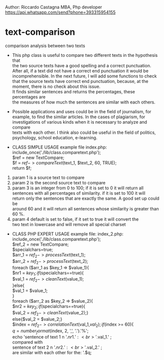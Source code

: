 Author: Riccardo Castagna MBA, Php developer https://api.whatsapp.com/send?phone=393315954155 
# text-comparison
comparison analysis between two texts

* This php class is useful to compare two different texts in the hypothesis that   
the two source texts have a good spelling and a correct punctuation. After all, if a text did not have 
a correct end punctuation it would be incomprehensible. In the next future, I will add some 
functions to check that the source texts have correct end punctuation, because, at the moment, 
there is no check about this issue.  
It finds similar sentences and returns the percentages, these percentages are   
the measures of how much the sentences are similar with each others.

* Possible applications and uses could be in the field of journalism, for      
example, to find the similar articles. In the cases of plagiarism, for       
investigations of various kinds when it is necessary to analyze and compare  
texts with each other. I think also could be useful in the field of politics, psychology, 
school education, e-learning.                                                        
 
* CLASS SIMPLE USAGE example file index.php:                                   
include_once('./lib/class.comparetext.php');                                 
$ref = new TextCompare;                                                      
$f = $ref->compareText($text_1, $text_2, 60, TRUE);                          
return $f;                                                                   
1) param 1 is a source text to compare                                       
2) param 2 is the second source text to compare                              
3) param 3 is an integer from 0 to 100; if it is set to 0 it will return all 
sentences with all percentages of similarity. if it is set to 100 it will    
return only the sentences that are exactly the same. A good set up could be  
around 60 and it will return all sentences whose similarity is greater than  
60 %.                                                                        
4) param 4 default is set to false, if it set to true it will convert the    
two text in lowercase and will remove all special charset

* CLASS PHP EXPERT USAGE example file: index_2.php:                                    
include_once('./lib/class.comparetext.php');                                 
$ref_2 = new TextCompare;                                                    
$specialchars=true;                                                          
$arr_1 = $ref_2->processText($text_1);                                       
$arr_2 = $ref_2->processText($text_2);                                       
foreach ($arr_1 as $key_1 => $value_1){                                      
$nr1 = $key_1;                                                               
if ($specialchars==true){                                                    
$val_1 = $ref_2->cleanText($value_1);                                        
}else{                                                                       
$val_1 = $value_1;                                                           
}                                                                            
foreach ($arr_2 as $key_2 => $value_2){                                      
$nr2 = $key_2;                                                               
if ($specialchars==true){                                                    
$val_2 = $ref_2->cleanText($value_2);}                                       
else{$val_2 = $value_2;}                                                     
$index = $ref_2->correlationText($val_1,$val_2);                             
if ($index >= 60){                                                           
$q = number_format($index, 2, ',', '.').'%';                                 
echo 'sentence of text 1 n '.$nr1.':<br>'.$val_1.' ;<br>compared with        
sentence of text 2 n '.$nr2.':<br>'.$val_2.' ;<br>are similar with each other for the: '.$q;                                                
